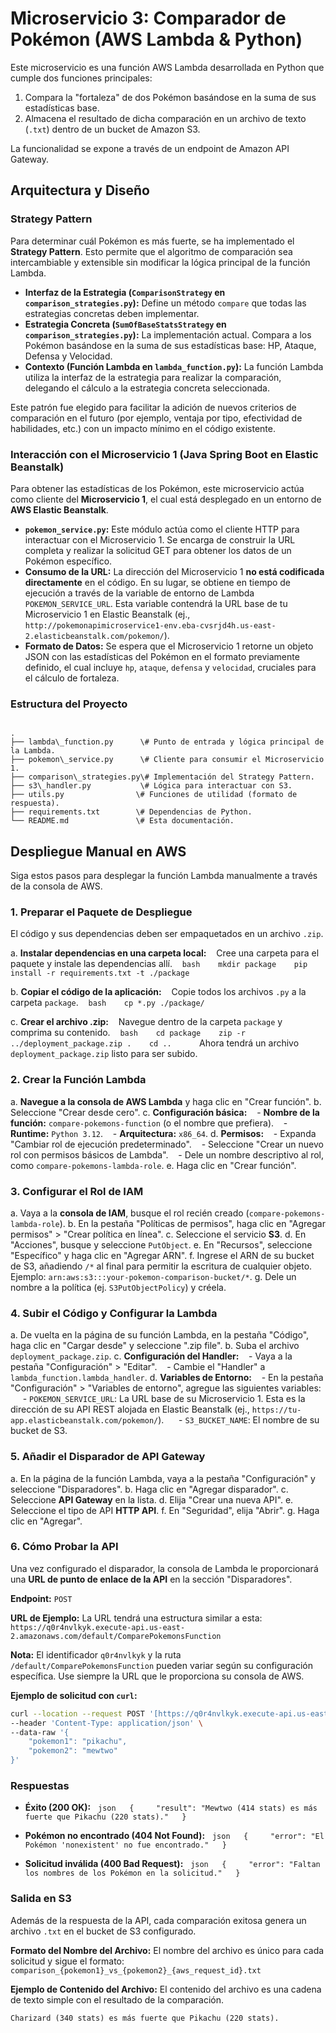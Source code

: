 # Microservicio 3: Comparador de Pokémon (AWS Lambda & Python)

Este microservicio es una función AWS Lambda desarrollada en Python que cumple dos funciones principales:
1.  Compara la "fortaleza" de dos Pokémon basándose en la suma de sus estadísticas base.
2.  Almacena el resultado de dicha comparación en un archivo de texto (`.txt`) dentro de un bucket de Amazon S3.

La funcionalidad se expone a través de un endpoint de Amazon API Gateway.

## Arquitectura y Diseño

### Strategy Pattern

Para determinar cuál Pokémon es más fuerte, se ha implementado el **Strategy Pattern**. Esto permite que el algoritmo de comparación sea intercambiable y extensible sin modificar la lógica principal de la función Lambda.

-   **Interfaz de la Estrategia (`ComparisonStrategy` en `comparison_strategies.py`):** Define un método `compare` que todas las estrategias concretas deben implementar.
-   **Estrategia Concreta (`SumOfBaseStatsStrategy` en `comparison_strategies.py`):** La implementación actual. Compara a los Pokémon basándose en la suma de sus estadísticas base: HP, Ataque, Defensa y Velocidad.
-   **Contexto (Función Lambda en `lambda_function.py`):** La función Lambda utiliza la interfaz de la estrategia para realizar la comparación, delegando el cálculo a la estrategia concreta seleccionada.

Este patrón fue elegido para facilitar la adición de nuevos criterios de comparación en el futuro (por ejemplo, ventaja por tipo, efectividad de habilidades, etc.) con un impacto mínimo en el código existente.

### Interacción con el Microservicio 1 (Java Spring Boot en Elastic Beanstalk)

Para obtener las estadísticas de los Pokémon, este microservicio actúa como cliente del **Microservicio 1**, el cual está desplegado en un entorno de **AWS Elastic Beanstalk**.

* **`pokemon_service.py`:** Este módulo actúa como el cliente HTTP para interactuar con el Microservicio 1. Se encarga de construir la URL completa y realizar la solicitud GET para obtener los datos de un Pokémon específico.
* **Consumo de la URL:** La dirección del Microservicio 1 **no está codificada directamente** en el código. En su lugar, se obtiene en tiempo de ejecución a través de la variable de entorno de Lambda `POKEMON_SERVICE_URL`. Esta variable contendrá la URL base de tu Microservicio 1 en Elastic Beanstalk (ej., `http://pokemonapimicroservice1-env.eba-cvsrjd4h.us-east-2.elasticbeanstalk.com/pokemon/`).
* **Formato de Datos:** Se espera que el Microservicio 1 retorne un objeto JSON con las estadísticas del Pokémon en el formato previamente definido, el cual incluye `hp`, `ataque`, `defensa` y `velocidad`, cruciales para el cálculo de fortaleza.

### Estructura del Proyecto

```

.
├── lambda\_function.py      \# Punto de entrada y lógica principal de la Lambda.
├── pokemon\_service.py      \# Cliente para consumir el Microservicio 1.
├── comparison\_strategies.py\# Implementación del Strategy Pattern.
├── s3\_handler.py           \# Lógica para interactuar con S3.
├── utils.py                \# Funciones de utilidad (formato de respuesta).
├── requirements.txt        \# Dependencias de Python.
└── README.md               \# Esta documentación.

````

## Despliegue Manual en AWS

Siga estos pasos para desplegar la función Lambda manualmente a través de la consola de AWS.

### 1. Preparar el Paquete de Despliegue

El código y sus dependencias deben ser empaquetados en un archivo `.zip`.

a. **Instalar dependencias en una carpeta local:**
   Cree una carpeta para el paquete y instale las dependencias allí.
   ```bash
   mkdir package
   pip install -r requirements.txt -t ./package
   ```

b. **Copiar el código de la aplicación:**
   Copie todos los archivos `.py` a la carpeta `package`.
   ```bash
   cp *.py ./package/
   ```

c. **Crear el archivo .zip:**
   Navegue dentro de la carpeta `package` y comprima su contenido.
   ```bash
   cd package
   zip -r ../deployment_package.zip .
   cd ..
   ```
   Ahora tendrá un archivo `deployment_package.zip` listo para ser subido.

### 2. Crear la Función Lambda

a. **Navegue a la consola de AWS Lambda** y haga clic en "Crear función".
b. Seleccione "Crear desde cero".
c. **Configuración básica:**
   - **Nombre de la función:** `compare-pokemons-function` (o el nombre que prefiera).
   - **Runtime:** `Python 3.12`.
   - **Arquitectura:** `x86_64`.
d. **Permisos:**
   - Expanda "Cambiar rol de ejecución predeterminado".
   - Seleccione "Crear un nuevo rol con permisos básicos de Lambda".
   - Dele un nombre descriptivo al rol, como `compare-pokemons-lambda-role`.
e. Haga clic en "Crear función".

### 3. Configurar el Rol de IAM

a. Vaya a la **consola de IAM**, busque el rol recién creado (`compare-pokemons-lambda-role`).
b. En la pestaña "Políticas de permisos", haga clic en "Agregar permisos" > "Crear política en línea".
c. Seleccione el servicio **S3**.
d. En "Acciones", busque y seleccione `PutObject`.
e. En "Recursos", seleccione "Específico" y haga clic en "Agregar ARN".
f. Ingrese el ARN de su bucket de S3, añadiendo `/*` al final para permitir la escritura de cualquier objeto. Ejemplo: `arn:aws:s3:::your-pokemon-comparison-bucket/*`.
g. Dele un nombre a la política (ej. `S3PutObjectPolicy`) y créela.

### 4. Subir el Código y Configurar la Lambda

a. De vuelta en la página de su función Lambda, en la pestaña "Código", haga clic en "Cargar desde" y seleccione ".zip file".
b. Suba el archivo `deployment_package.zip`.
c. **Configuración del Handler:**
   - Vaya a la pestaña "Configuración" > "Editar".
   - Cambie el "Handler" a `lambda_function.lambda_handler`.
d. **Variables de Entorno:**
   - En la pestaña "Configuración" > "Variables de entorno", agregue las siguientes variables:
     - `POKEMON_SERVICE_URL`: La URL base de su Microservicio 1. Esta es la dirección de su API REST alojada en Elastic Beanstalk (ej., `https://tu-app.elasticbeanstalk.com/pokemon/`).
     - `S3_BUCKET_NAME`: El nombre de su bucket de S3.

### 5. Añadir el Disparador de API Gateway

a. En la página de la función Lambda, vaya a la pestaña "Configuración" y seleccione "Disparadores".
b. Haga clic en "Agregar disparador".
c. Seleccione **API Gateway** en la lista.
d. Elija "Crear una nueva API".
e. Seleccione el tipo de API **HTTP API**.
f. En "Seguridad", elija "Abrir".
g. Haga clic en "Agregar".

### 6. Cómo Probar la API

Una vez configurado el disparador, la consola de Lambda le proporcionará una **URL de punto de enlace de la API** en la sección "Disparadores".

**Endpoint:** `POST`

**URL de Ejemplo:**
La URL tendrá una estructura similar a esta:
`https://q0r4nvlkyk.execute-api.us-east-2.amazonaws.com/default/ComparePokemonsFunction`

**Nota:** El identificador `q0r4nvlkyk` y la ruta `/default/ComparePokemonsFunction` pueden variar según su configuración específica. Use siempre la URL que le proporciona su consola de AWS.

**Ejemplo de solicitud con `curl`:**

```bash
curl --location --request POST '[https://q0r4nvlkyk.execute-api.us-east-2.amazonaws.com/default/ComparePokemonsFunction](https://q0r4nvlkyk.execute-api.us-east-2.amazonaws.com/default/ComparePokemonsFunction)' \
--header 'Content-Type: application/json' \
--data-raw '{
    "pokemon1": "pikachu",
    "pokemon2": "mewtwo"
}'
````

### Respuestas

  - **Éxito (200 OK):**
      ` json   {     "result": "Mewtwo (414 stats) es más fuerte que Pikachu (220 stats)."   }    `

  - **Pokémon no encontrado (404 Not Found):**
      ` json   {     "error": "El Pokémon 'nonexistent' no fue encontrado."   }    `

  - **Solicitud inválida (400 Bad Request):**
      ` json   {     "error": "Faltan los nombres de los Pokémon en la solicitud."   }    `

### Salida en S3

Además de la respuesta de la API, cada comparación exitosa genera un archivo `.txt` en el bucket de S3 configurado.

**Formato del Nombre del Archivo:**
El nombre del archivo es único para cada solicitud y sigue el formato:
`comparison_{pokemon1}_vs_{pokemon2}_{aws_request_id}.txt`

**Ejemplo de Contenido del Archivo:**
El contenido del archivo es una cadena de texto simple con el resultado de la comparación.

```
Charizard (340 stats) es más fuerte que Pikachu (220 stats).
```